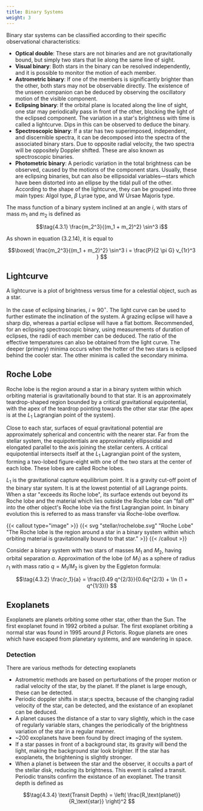 ```yaml
---
title: Binary Systems
weight: 3
---
```


Binary star systems can be classified according to their specific observational characteristics:

- **Optical double**: These stars are not binaries and are not gravitationally bound, but simply two stars that lie along the same line of sight.
- **Visual binary**: Both stars in the binary can be resolved independently, and it is possible to monitor the motion of each member.
- **Astrometric binary**: If one of the members is significantly brighter than the other, both stars may not be observable directly. The existence of the unseen companion can be deduced by observing the oscillatory motion of the visible component.
- **Eclipsing binary**: If the orbital plane is located along the line of sight, one star may periodically pass in front of the other, blocking the light of the eclipsed component. The variation in a star's brightness with time is called a lightcurve. Dips in this can be observed to deduce the binary.
- **Spectroscopic binary**: If a star has two superimposed, independent, and discernible spectra, it can be decomposed into the spectra of the associated binary stars. Due to opposite radial velocity, the two spectra will be oppositely Doppler shifted. These are also known as spectroscopic binaries.
- **Photometric binary**: A periodic variation in the total brightness can be observed, caused by the motions of the component stars. Usually, these are eclipsing binaries, but can also be ellipsoidal variables—stars which have been distorted into an ellipse by the tidal pull of the other. According to the shape of the lightcurve, they can be grouped into three main types: Algol type, $\beta$ Lyrae type, and W Ursae Majoris type.

The mass function of a binary system inclined at an angle $i$, with stars of mass $m_1$ and $m_2$ is defined as

$$\tag{4.3.1} \frac{m_2^3}{(m_1 + m_2)^2} \sin^3 i$$

As shown in equation (3.2.14), it is equal to

$$\boxed{ \frac{m_2^3}{(m_1 + m_2)^2} \sin^3 i = \frac{P}{2 \pi G} v_{1r}^3 } $$

## Lightcurve

A lightcurve is a plot of brightness versus time for a celestial object, such as a star.

In the case of eclipsing binaries, $i \approx 90^\circ$. The light curve can be used to further estimate the inclination of the system. A grazing eclipse will have a sharp dip, whereas a partial eclipse will have a flat bottom. Recommended, for an eclipsing spectroscopic binary, using measurements of duration of eclipses, the radii of each member can be deduced. The ratio of the effective temperatures can also be obtained from the light curve. The deeper (primary) minima occurs when the hotter of the two stars is eclipsed behind the cooler star. The other minima is called the secondary minima.

## Roche Lobe

Roche lobe is the region around a star in a binary system within which orbiting material is gravitationally bound to that star. It is an approximately teardrop-shaped region bounded by a critical gravitational equipotential, with the apex of the teardrop pointing towards the other star star (the apex is at the $L_1$ Lagrangian point of the system).

Close to each star, surfaces of equal gravitational potential are approximately spherical and concentric with the nearer star. Far from the stellar system, the equipotentials are approximately ellipsoidal and elongated parallel to the axis joining the stellar centers. A critical equipotential intersects itself at the $L_1$ Lagrangian point of the system, forming a two-lobed figure-eight with one of the two stars at the center of each lobe. These lobes are called Roche lobes.

$L_1$ is the gravitational capture equilibrium point. It is a gravity cut-off point of the binary star system. It is at the lowest potential of all Lagrange points. When a star "exceeds its Roche lobe", its surface extends out beyond its Roche lobe and the material which lies outside the Roche lobe can "fall off" into the other object's Roche lobe via the first Lagrangian point. In binary evolution this is referred to as mass transfer via Roche-lobe overflow.

{{< callout type="image" >}}
{{< svg "stellar/rochelobe.svg" "Roche Lobe" "The Roche lobe is the region around a star in a binary system within which orbiting material is gravitationally bound to that star." >}}
{{< /callout >}}

Consider a binary system with two stars of masses $M_1$ and $M_2$, having orbital separation $a$. Approximation of the lobe (of $M_1$) as a sphere of radius $r_1$ with mass ratio $q = M_1 / M_2$ is given by the Eggleton formula:

$$\tag{4.3.2} \frac{r_1}{a} = \frac{0.49 q^{2/3}}{0.6q^{2/3} + \ln (1 + q^{1/3})} $$

## Exoplanets

Exoplanets are planets orbiting some other star, other than the Sun. The first exoplanet found in 1992 orbited a pulsar. The first exoplanet orbiting a normal star was found in 1995 around $\beta$ Pictoris. Rogue planets are ones which have escaped from planetary systems, and are wandering in space.

### Detection

There are various methods for detecting exoplanets

- Astrometric methods are based on perturbations of the proper motion or radial velocity of the star, by the planet. If the planet is large enough, these can be detected.
- Periodic doppler shifts in star;s spectra, because of the changing radial velocity of the star, can be detected, and the existance of an exoplanet can be deduced.
- A planet causes the distance of a star to vary slightly, which in the case of regularly variable stars, changes the periodically of the brightness variation of the star in a regular manner.
- ~200 exoplanets have been found by direct imaging of the system.
- If a star passes in front of a background star, its gravity will bend the light, making the background star look brighter. If the star has exoplanets, the brightening is slightly stronger.
- When a planet is between the star and the observer, it occults a part of the stellar disk, reducing its brightness. This event is called a transit. Periodic transits confirm the existance of an exoplanet. The transit depth is defined as

$$\tag{4.3.4} \text{Transit Depth} = \left( \frac{R_\text{planet}}{R_\text{star}} \right)^2 $$
